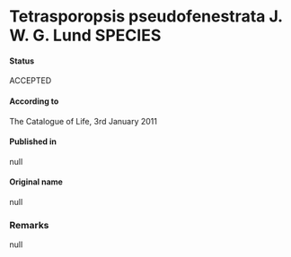 Tetrasporopsis pseudofenestrata J. W. G. Lund SPECIES
=======

#### Status
ACCEPTED

#### According to
The Catalogue of Life, 3rd January 2011

#### Published in
null

#### Original name
null

### Remarks
null